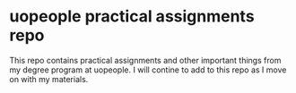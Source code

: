 # uopeople practical assignments repo

This repo contains practical assignments and other important things from my degree program at uopeople.
I will contine to add to this repo as I move on with my materials.

